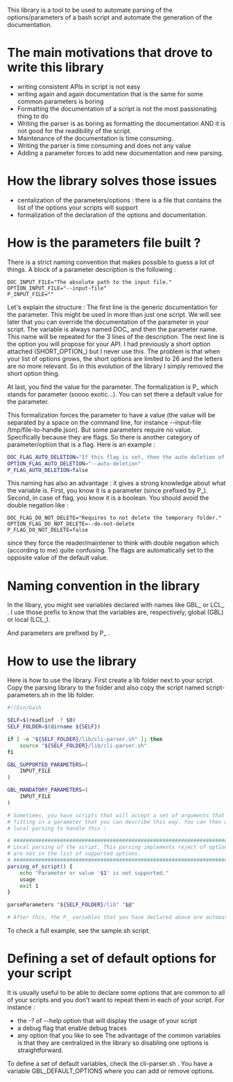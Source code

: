 This library is a tool to be used to automate parsing of the options/parameters
of a bash script and automate the generation of the documentation.

The main motivations that drove to write this library
=====================================================
  * writing consistent APIs in script is not easy
  * writing again and again documentation that is the same for some common parameters
    is boring
  * Formatting the documentation of a script is not the most passionating thing to do
  * Writing the parser is as boring as formatting the documentation AND it is not
    good for the readibility of the script.
  * Maintenance of the documentation is time consuming.
  * Writing the parser is time consuming and does not any value
  * Adding a parameter forces to add new documentation and new parsing.

How the library solves those issues
===================================
  * centalization of the parameters/options : there is a file that contains the list
    of the options your scripts will support
  * formalization of the declaration of the options and documentation.

How is the parameters file built ?
==================================
There is a strict naming convention that makes possible to guess a lot of things.
A block of a parameter description is the following :
```
DOC_INPUT_FILE="The absolute path to the input file."
OPTION_INPUT_FILE="--input-file"
P_INPUT_FILE=""
```
Let's explain the structure : 
The first line is the generic documentation for the parameter. This might be used
in more than just one script. We will see later that you can override the documentation
of the parameter in your script.
The variable is always named DOC_ and then the parameter name. This name will be
repeated for the 3 lines of the description. The next line is the option you will
propose for your API. I had previously a short option attached (SHORT_OPTION_)
but I never use this. The problem is that when your list of options grows, the short
options are limited to 26 and the letters are no more relevant.
So in this evolution of the library I simply removed the short option thing.

At last, you find the value for the parameter. The formalization is P_
which stands for parameter (soooo exotic...). You can set there a default value
for the parameter.

This formalization forces the parameter to have a value (the value will be separated
by a space on the command line, for instance --input-file /tmp/file-to-handle.json).
But some parameters require no value. Specifically because they are flags.
So there is another category of parameter/option that is a flag.
Here is an example :
``` bash
DOC_FLAG_AUTO_DELETION="If this flag is set, then the auto deletion of the archive is enabled."
OPTION_FLAG_AUTO_DELETION="--auto-deletion"
P_FLAG_AUTO_DELETION=false
```

This naming has also an advantage : it gives a strong knowledge about what the variable is.
First, you know it is a parameter (since prefixed by P_). Second, in case of flag,
you know it is a boolean. You should avoid the double negation like :
```
DOC_FLAG_DO_NOT_DELETE="Requires to not delete the temporary folder."
OPTION_FLAG_DO_NOT_DELETE=--do-not-delete
P_FLAG_DO_NOT_DELETE=false
```
since they force the reader/maintener to think with double negation which (according to
me) quite confusing. The flags are automatically set to the opposite value of the default
value.

Naming convention in the library
================================
In the libary, you might see variables declared with names like GBL_ or LCL_ .
I use those prefix to know that the variables are, respectively, global (GBL)
or local (LCL_).

And parameters are prefixed by P_ .

How to use the library
======================
Here is how to use the library. First create a lib folder next
to your script. Copy the parsing library to the folder and also copy the script named
script-parameters.sh in the lib folder.

``` bash
#!/bin/bash

SELF=$(readlinf -f $0)
SELF_FOLDER=$(dirname ${SELF})

if [ -e "${SELF_FOLDER}/lib/cli-parser.sh" ]; then
    source "${SELF_FOLDER}/lib/cli-parser.sh"
fi

GBL_SUPPORTED_PARAMETERS=(
	INPUT_FILE
)

GBL_MANDATORY_PARAMETERS=(
	INPUT_FILE
)

# Sometimes, you have scripts that will accept a set of arguments that are not
# fitting in a parameter that you can describe this way. You can then use a
# local parsing to handle this :

# ###############################################################################
# Local parsing of the script. This parsing implements reject of options that
# are not in the list of supported options.
# ###############################################################################
parsing_of_script() {
    echo "Parameter or value '$1' is not supported."
    usage
    exit 1
}

parseParameters "${SELF_FOLDER}/lib" "$@"

# After this, the P_ variables that you have declared above are automatically assigned.
```

To check a full example, see the sample.sh script.

Defining a set of default options for your script
=================================================
It is usually useful to be able to declare some options that are common to all of your
scripts and you don't want to repeat them in each of your script. For instance :
  * the -? of --help option that will display the usage of your script
  * a debug flag that enable debug traces
  * any option that you like to see
The advantage of the common variables is that they are centralized in the library
so disabling one options is straightforward.

To define a set of default variables, check the cli-parser.sh . You have a variable
GBL_DEFAULT_OPTIONS where you can add or remove options.
